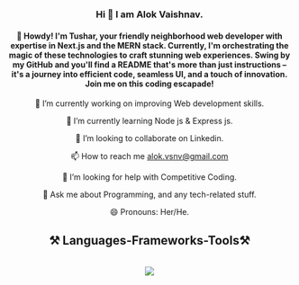 
<h3 align="center">
   Hi 👋 I am Alok Vaishnav.
</h3>
<div align="center"> 

<h4>👋 Howdy! I'm Tushar, your friendly neighborhood web developer with expertise in Next.js and the MERN stack. Currently, I'm orchestrating the magic of these technologies to craft stunning web experiences. Swing by my GitHub and you'll find a README that's more than just instructions – it's a journey into efficient code, seamless UI, and a touch of innovation. Join me on this coding escapade!</h4>
                       
 🔭 I’m currently working on improving Web development skills.
 
 🌱 I’m currently learning Node js & Express js.
 
👯 I’m looking to collaborate on Linkedin.

📫 How to reach me alok.vsnv@gmail.com

🤔 I’m looking for help with Competitive Coding.

 💬 Ask me about Programming, and any tech-related stuff.
 
😄 Pronouns: Her/He.

</div>


<h2 align="center">⚒️ Languages-Frameworks-Tools⚒️ </h2>

<br/>

<div align="center">
    <img src="https://skillicons.dev/icons?i=mongodb,express,react,nodejs,redux,graphql,git,github,html,css,javascript,php,docker" /><br>
</div>





